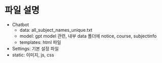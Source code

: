 # 파일 설명
- Chatbot
    - data: all_subject_names_unique.txt
    - model: gpt model 관련, 내부 data 폴더에 notice, course, subjectinfo
    - templates: html 파일
- Settings: 기본 설정 파일
- static: 이미지, js, css